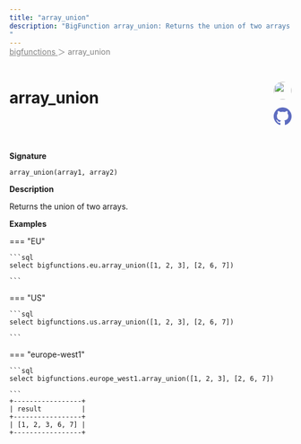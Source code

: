 ```yaml
---
title: "array_union"
description: "BigFunction array_union: Returns the union of two arrays.
"
---
```


<span style="color: gray; position: relative; top: -1rem">
  <a href=".." style="color: gray">bigfunctions </a> ＞ array_union
</span>

# array_union


<div style="position: relative; top: -4rem; margin-bottom:  -2rem; text-align: right; z-index: 9999;">
  
  <a href="https://www.linkedin.com/in/axel-thevenot/" title="Author: Axel Thevenot" target="_blank">
    <img src="https://avatars.githubusercontent.com/u/39374103?v=4" width="32" style=" border-radius: 50% !important">
  </a>
  
  <a href="{REPO_URL}/tree/main/bigfunctions/array_union.yaml" title="Edit on GitHub" target="_blank"><svg xmlns="http://www.w3.org/2000/svg" width="32" height="32" viewBox="0 0 24 24"><path fill="#5d6cc0" d="M12 0c-6.626 0-12 5.373-12 12 0 5.302 3.438 9.8 8.207 11.387.599.111.793-.261.793-.577v-2.234c-3.338.726-4.033-1.416-4.033-1.416-.546-1.387-1.333-1.756-1.333-1.756-1.089-.745.083-.729.083-.729 1.205.084 1.839 1.237 1.839 1.237 1.07 1.834 2.807 1.304 3.492.997.107-.775.418-1.305.762-1.604-2.665-.305-5.467-1.334-5.467-5.931 0-1.311.469-2.381 1.236-3.221-.124-.303-.535-1.524.117-3.176 0 0 1.008-.322 3.301 1.23.957-.266 1.983-.399 3.003-.404 1.02.005 2.047.138 3.006.404 2.291-1.552 3.297-1.23 3.297-1.23.653 1.653.242 2.874.118 3.176.77.84 1.235 1.911 1.235 3.221 0 4.609-2.807 5.624-5.479 5.921.43.372.823 1.102.823 2.222v3.293c0 .319.192.694.801.576 4.765-1.589 8.199-6.086 8.199-11.386 0-6.627-5.373-12-12-12z"/></svg></a>
</div>



**Signature** 
```
array_union(array1, array2)
```

**Description**

Returns the union of two arrays.






**Examples**













=== "EU"

    ```sql
    select bigfunctions.eu.array_union([1, 2, 3], [2, 6, 7])
    
    ```




=== "US"

    ```sql
    select bigfunctions.us.array_union([1, 2, 3], [2, 6, 7])
    
    ```




=== "europe-west1"

    ```sql
    select bigfunctions.europe_west1.array_union([1, 2, 3], [2, 6, 7])
    
    ```









<pre style="margin-top: -1rem;">
<code style="padding-top: 0px; padding-bottom: 0px;">+-----------------+
| result          |
+-----------------+
| [1, 2, 3, 6, 7] |
+-----------------+
</code>
</pre>









